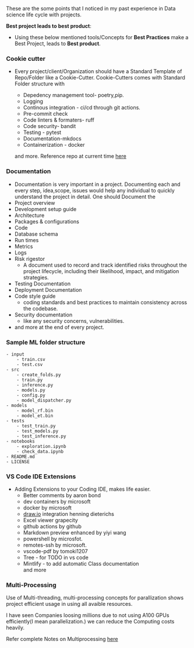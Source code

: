 These are the some points that I noticed in my past experience in Data science life cycle with projects.

**Best project leads to best product**:
- Using these below mentioned tools/Concepts for **Best Practices** make a Best Project, leads to **Best product**.

### Cookie cutter
- Every project/client/Organization should have a Standard Template of Repo/Folder like a Cookie-Cutter. Cookie-Cutters comes with Standard Folder structure with 
    - Depedency management tool- poetry,pip.
    - Logging
    - Continous integration - ci/cd through git actions.
    - Pre-commit check
    - Code linters & formaters- ruff
    - Code security- bandit
    - Testing - pytest
    - Documentation-mkdocs
    - Containerization - docker

    and more. Reference repo at current time [here](https://github.com/fpgmaas/cookiecutter-poetry)

### Documentation
- Documentation is very important in a project. Documenting each and every step, idea,scope, issues would help any individual to quickly understand the project in detail. One should Document the 
- Project overview
- Development setup guide
- Architecture
- Packages & configurations
- Code
- Database schema
- Run times 
- Metrics
- Logs
- Risk rigestor
    - A document used to record and track identified risks throughout the project lifecycle, including their likelihood, impact, and mitigation strategies.
- Testing Documentation
- Deployment Documentation
- Code style guide
    - coding standards and best practices to maintain consistency across the codebase.
- Security documentation
    - like any security concerns, vulnerabilities.
- and more at the end of every project.


### Sample ML folder structure

```
- input
    - train.csv
    - test.csv
- src
    - create_folds.py
    - train.py
    - inference.py
    - models.py
    - config.py
    - model_dispatcher.py
- models
    - model_rf.bin
    - model_et.bin
- tests
    - test_train.py
    - test_models.py
    - test_inference.py
- notebooks
    - exploration.ipynb
    - check_data.ipynb
- README.md
- LICENSE
```

### VS Code IDE Extensions
- Adding Extensions to your Coding IDE, makes life easier.
    - Better comments by aaron bond
    - dev containers by microsoft
    - docker by microsoft
    - [draw.io](http://draw.io) integration henning dieterichs
    - Excel viewer grapecity
    - github actions by github
    - Markdown preview enhanced by yiyi wang
    - powershell by microsfot.
    - remotes-ssh by microsoft.
    - vscode-pdf by tomoki1207
    - Tree - for TODO in vs code
    - Mintlify - to add automatic Class documentation    
    and more

### Multi-Processing
Use of Multi-threading, multi-processing concepts for parallization shows project efficient usage in using all avaible resources. 

I have seen Companies loosing millions due to not using A100 GPUs efficiently(I mean parallelization.) we can reduce the Computing costs heavily.

Refer complete Notes on Multiprocessing [here](https://purnasai.github.io/sAI_Vault/python/multithread_multiprocess/)
